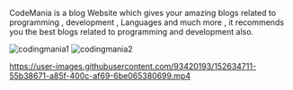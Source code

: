 CodeMania is a blog Website which gives your amazing blogs related to programming , development , Languages and much more , it recommends you the best blogs related to programming and development also.

![codingmania1](https://user-images.githubusercontent.com/93420193/152634512-468da6a2-f0b4-42a7-bcc0-d16a2aa1b1f2.jpg)
![codingmania2](https://user-images.githubusercontent.com/93420193/152634513-605bb8d5-99bf-41d2-a9c8-a4618728555b.jpg)


https://user-images.githubusercontent.com/93420193/152634711-55b38671-a85f-400c-af69-6be065380699.mp4

